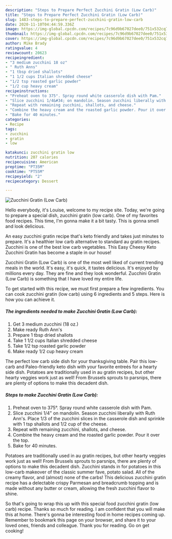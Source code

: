 ```yaml
---
description: "Steps to Prepare Perfect Zucchini Gratin (Low Carb)"
title: "Steps to Prepare Perfect Zucchini Gratin (Low Carb)"
slug: 1483-steps-to-prepare-perfect-zucchini-gratin-low-carb
date: 2020-11-10T04:44:59.336Z
image: https://img-global.cpcdn.com/recipes/7c96d9b67027dee0/751x532cq70/zucchini-gratin-low-carb-recipe-main-photo.jpg
thumbnail: https://img-global.cpcdn.com/recipes/7c96d9b67027dee0/751x532cq70/zucchini-gratin-low-carb-recipe-main-photo.jpg
cover: https://img-global.cpcdn.com/recipes/7c96d9b67027dee0/751x532cq70/zucchini-gratin-low-carb-recipe-main-photo.jpg
author: Mike Brady
ratingvalue: 4
reviewcount: 20623
recipeingredient:
- "3 medium zucchini 18 oz"
- " Ruth Anns"
- "1 tbsp dried shallots"
- "1 1/2 cups Italian shredded cheese"
- "1/2 tsp roasted garlic powder"
- "1/2 cup heavy cream"
recipeinstructions:
- "Preheat oven to 375°. Spray round white casserole dish with Pam."
- "Slice zucchini 1/4&#34; on mandolin. Season zucchini liberally with Ruth Ann&#39;s. Place 1/3 of the zucchini slices in the casserole dish and sprinkle with 1 tsp shallots and 1/2 cup of the cheese."
- "Repeat with remaining zucchini, shallots, and cheese."
- "Combine the heavy cream and the roasted garlic powder. Pour it over the top."
- "Bake for 40 minutes."
categories:
- Recipe
tags:
- zucchini
- gratin
- low

katakunci: zucchini gratin low 
nutrition: 207 calories
recipecuisine: American
preptime: "PT35M"
cooktime: "PT55M"
recipeyield: "2"
recipecategory: Dessert

---
```



![Zucchini Gratin (Low Carb)](https://img-global.cpcdn.com/recipes/7c96d9b67027dee0/751x532cq70/zucchini-gratin-low-carb-recipe-main-photo.jpg)

Hello everybody, it's Louise, welcome to my recipe site. Today, we're going to prepare a special dish, zucchini gratin (low carb). One of my favorites food recipes. This time, I'm gonna make it a bit tasty. This is gonna smell and look delicious.

An easy zucchini gratin recipe that&#39;s keto friendly and takes just minutes to prepare. It&#39;s a healthier low carb alternative to standard au gratin recipes. Zucchini is one of the best low carb vegetables. This Easy Cheesy Keto Zucchini Gratin has become a staple in our house!

Zucchini Gratin (Low Carb) is one of the most well liked of current trending meals in the world. It's easy, it's quick, it tastes delicious. It's enjoyed by millions every day. They are fine and they look wonderful. Zucchini Gratin (Low Carb) is something that I have loved my entire life.


To get started with this recipe, we must first prepare a few ingredients. You can cook zucchini gratin (low carb) using 6 ingredients and 5 steps. Here is how you can achieve it.

<!--inarticleads1-->

##### The ingredients needed to make Zucchini Gratin (Low Carb):

1. Get 3 medium zucchini (18 oz.)
1. Make ready  Ruth Ann&#39;s
1. Prepare 1 tbsp dried shallots
1. Take 1 1/2 cups Italian shredded cheese
1. Take 1/2 tsp roasted garlic powder
1. Make ready 1/2 cup heavy cream


The perfect low carb side dish for your thanksgiving table. Pair this low-carb and Paleo-friendly keto dish with your favorite entreés for a hearty side dish. Potatoes are traditionally used in au gratin recipes, but other hearty veggies work just as well! From Brussels sprouts to parsnips, there are plenty of options to make this decadent dish. 

<!--inarticleads2-->

##### Steps to make Zucchini Gratin (Low Carb):

1. Preheat oven to 375°. Spray round white casserole dish with Pam.
1. Slice zucchini 1/4&#34; on mandolin. Season zucchini liberally with Ruth Ann&#39;s. Place 1/3 of the zucchini slices in the casserole dish and sprinkle with 1 tsp shallots and 1/2 cup of the cheese.
1. Repeat with remaining zucchini, shallots, and cheese.
1. Combine the heavy cream and the roasted garlic powder. Pour it over the top.
1. Bake for 40 minutes.


Potatoes are traditionally used in au gratin recipes, but other hearty veggies work just as well! From Brussels sprouts to parsnips, there are plenty of options to make this decadent dish. Zucchini stands in for potatoes in this low-carb makeover of the classic summer fave, potato salad. All of the creamy flavor, and (almost) none of the carbs! This delicious zucchini gratin recipe has a delectable crispy Parmesan and breadcrumb topping and is made without any butter or cream, allowing the fresh zucchini flavor to shine. 

So that's going to wrap this up with this special food zucchini gratin (low carb) recipe. Thanks so much for reading. I am confident that you will make this at home. There's gonna be interesting food in home recipes coming up. Remember to bookmark this page on your browser, and share it to your loved ones, friends and colleague. Thank you for reading. Go on get cooking!
